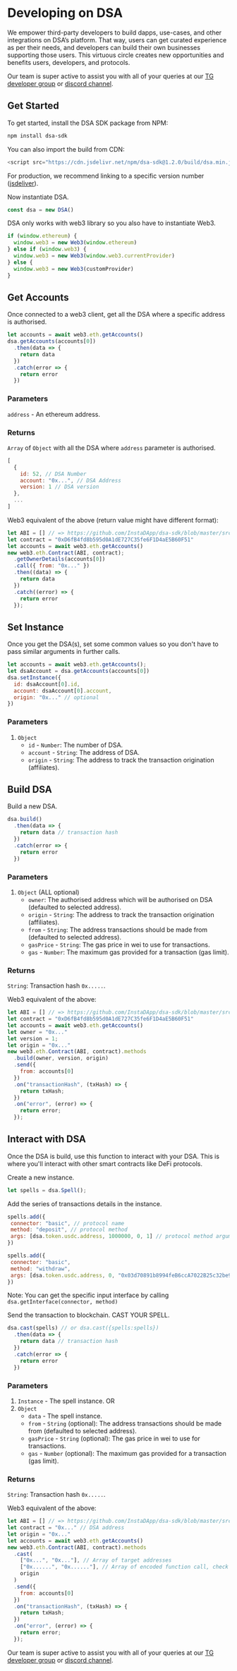 # Developing on DSA
We empower third-party developers to build dapps, use-cases, and other integrations on DSA’s platform. That way, users can get curated experience as per their needs, and developers can build their own businesses supporting those users. This virtuous circle creates new opportunities and benefits users, developers, and protocols.

Our team is super active to assist you with all of your queries at our [TG developer group](https://t.me/instadevelopers) or [discord channel](https://discord.gg/83vvrnY).

## Get Started

To get started, install the DSA SDK package from NPM:

```bash
npm install dsa-sdk
```

You can also import the build from CDN:

```js
<script src="https://cdn.jsdelivr.net/npm/dsa-sdk@1.2.0/build/dsa.min.js"></script>
```

For production, we recommend linking to a specific version number ([jsdeliver](https://www.jsdelivr.com/package/npm/dsa-sdk)).

Now instantiate DSA.

```js
const dsa = new DSA()
```

DSA only works with web3 library so you also have to instantiate Web3.

```js
if (window.ethereum) {
  window.web3 = new Web3(window.ethereum)
} else if (window.web3) {
  window.web3 = new Web3(window.web3.currentProvider)
} else {
  window.web3 = new Web3(customProvider)
}
```

## Get Accounts

Once connected to a web3 client, get all the DSA where a specific address is authorised.

```js
let accounts = await web3.eth.getAccounts()
dsa.getAccounts(accounts[0])
  .then(data => {
    return data
  })
  .catch(error => {
    return error
  })
```

### Parameters
`address` - An ethereum address.

### Returns
`Array` of `Object` with all the DSA where `address` parameter is authorised.

```js
[
  {
    id: 52, // DSA Number
    account: "0x...", // DSA Address
    version: 1 // DSA version
  },
  ...
]
```

Web3 equivalent of the above (return value might have different format):
```js
let ABI = [] // => https://github.com/InstaDApp/dsa-sdk/blob/master/src/abi/resolvers/core.json
let contract = "0xD6fB4fd8b595d0A1dE727C35fe6F1D4aE5B60F51"
let accounts = await web3.eth.getAccounts()
new web3.eth.Contract(ABI, contract);
  .getOwnerDetails(accounts[0])
  .call({ from: "0x..." })
  .then((data) => {
    return data
  })
  .catch((error) => {
    return error
  });
```


## Set Instance

Once you get the DSA(s), set some common values so you don't have to pass similar arguments in further calls.

```js
let accounts = await web3.eth.getAccounts();
let dsaAccount = dsa.getAccounts(accounts[0])
dsa.setInstance({
  id: dsaAccount[0].id,
  account: dsaAccount[0].account,
  origin: "0x..." // optional
})
```

### Parameters
1. `Object`
   * `id` - `Number`: The number of DSA.
   * `account` - `String`: The address of DSA.
   * `origin` - `String`: The address to track the transaction origination (affiliates).


## Build DSA

Build a new DSA.

```js
dsa.build()
  .then(data => {
    return data // transaction hash
  })
  .catch(error => {
    return error
  })
```

### Parameters
1. `Object` (ALL optional)
   * `owner`: The authorised address which will be authorised on DSA (defaulted to selected address).
   * `origin` - `String`: The address to track the transaction origination (affiliates).
   * `from` - `String`: The address transactions should be made from (defaulted to selected address).
   * `gasPrice` - `String`: The gas price in wei to use for transactions.
   * `gas` - `Number`: The maximum gas provided for a transaction (gas limit).

### Returns
`String`: Transaction hash `0x.....`.

Web3 equivalent of the above:
```js
let ABI = [] // => https://github.com/InstaDApp/dsa-sdk/blob/master/src/abi/core/index.json
let contract = "0xD6fB4fd8b595d0A1dE727C35fe6F1D4aE5B60F51"
let accounts = await web3.eth.getAccounts()
let owner = "0x..."
let version = 1;
let origin = "0x..."
new web3.eth.Contract(ABI, contract).methods
  .build(owner, version, origin)
  .send({
    from: accounts[0]
  })
  .on("transactionHash", (txHash) => {
    return txHash;
  })
  .on("error", (error) => {
    return error;
  });
```

## Interact with DSA

Once the DSA is build, use this function to interact with your DSA. This is where you'll interact with other smart contracts like DeFi protocols.

Create a new instance.
```js
let spells = dsa.Spell();
```

Add the series of transactions details in the instance.
```js
spells.add({
 connector: "basic", // protocol name
 method: "deposit", // protocol method
 args: [dsa.token.usdc.address, 1000000, 0, 1] // protocol method arguments
})

spells.add({
 connector: "basic",
 method: "withdraw",
 args: [dsa.token.usdc.address, 0, "0x03d70891b8994feB6ccA7022B25c32be92ee3725", 1, 0]
})
```

Note: You can get the specific input interface by calling `dsa.getInterface(connector, method)`

Send the transaction to blockchain. CAST YOUR SPELL.

```js
dsa.cast(spells) // or dsa.cast({spells:spells})
  .then(data => {
    return data // transaction hash
  })
  .catch(error => {
    return error
  })
```

### Parameters
1. `Instance` - The spell instance.
OR
1. `Object`
   * `data` - The spell instance.
   * `from` - `String` (optional): The address transactions should be made from (defaulted to selected address).
   * `gasPrice` - `String` (optional): The gas price in wei to use for transactions.
   * `gas` - `Number` (optional): The maximum gas provided for a transaction (gas limit).

### Returns
`String`: Transaction hash `0x.....`.

Web3 equivalent of the above:
```js
let ABI = [] // => https://github.com/InstaDApp/dsa-sdk/blob/master/src/abi/core/account.json
let contract = "0x..." // DSA address
let origin = "0x..."
let accounts = await web3.eth.getAccounts()
new web3.eth.Contract(ABI, contract).methods
  .cast(
    ["0x...", "0x..."], // Array of target addresses
    ["0x......", "0x......"], // Array of encoded function call, check encodeFunctionCall
    origin
  )
  .send({
    from: accounts[0]
  })
  .on("transactionHash", (txHash) => {
    return txHash;
  })
  .on("error", (error) => {
    return error;
  });
```

Our team is super active to assist you with all of your queries at our [TG developer group](https://t.me/instadevelopers) or [discord channel](https://discord.gg/83vvrnY).